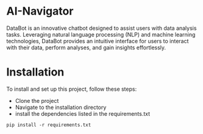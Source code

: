 # AI-Navigator
DataBot is an innovative chatbot designed to assist users with data analysis tasks. Leveraging natural language processing (NLP) and machine learning technologies, DataBot provides an intuitive interface for users to interact with their data, perform analyses, and gain insights effortlessly.

# Installation
To install and set up this project, follow these steps:
* Clone the project
* Navigate to the installation directory
* install the dependencies listed in the requirements.txt 
``` 
pip install -r requirements.txt
```

